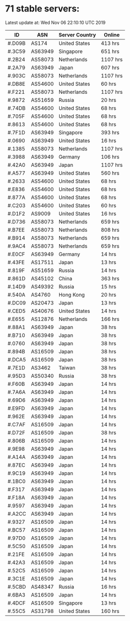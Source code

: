 # 71 stable servers:

Latest update at: Wed Nov 06 22:10:10 UTC 2019

| ID | ASN | Server Country | Online |
| -- | --- | -------------- | ------ |
| #.D09B | AS174 | United States | 413 hrs |
| #.3C59 | AS63949 | Singapore | 651 hrs |
| #.2B24 | AS58073 | Netherlands | 1107 hrs |
| #.2A79 | AS63949 | Japan | 607 hrs |
| #.903C | AS58073 | Netherlands | 1107 hrs |
| #.DB8E | AS54600 | United States | 60 hrs |
| #.F221 | AS58073 | Netherlands | 1107 hrs |
| #.9872 | AS51659 | Russia | 20 hrs |
| #.74DB | AS54600 | United States | 68 hrs |
| #.705F | AS54600 | United States | 68 hrs |
| #.8613 | AS54600 | United States | 68 hrs |
| #.7F1D | AS63949 | Singapore | 393 hrs |
| #.0690 | AS63949 | United States | 16 hrs |
| #.1385 | AS58073 | Netherlands | 1107 hrs |
| #.3988 | AS63949 | Germany | 106 hrs |
| #.42A0 | AS63949 | Japan | 1107 hrs |
| #.A577 | AS63949 | United States | 560 hrs |
| #.2633 | AS54600 | United States | 68 hrs |
| #.E836 | AS54600 | United States | 68 hrs |
| #.877A | AS54600 | United States | 68 hrs |
| #.C203 | AS54600 | United States | 60 hrs |
| #.D1F2 | AS9009 | United States | 16 hrs |
| #.D736 | AS58073 | Netherlands | 659 hrs |
| #.B7EE | AS58073 | Netherlands | 808 hrs |
| #.B914 | AS58073 | Netherlands | 659 hrs |
| #.9AC4 | AS58073 | Netherlands | 659 hrs |
| #.E0CF | AS63949 | Germany | 14 hrs |
| #.43FE | AS17511 | Japan | 13 hrs |
| #.819F | AS51659 | Russia | 14 hrs |
| #.861D | AS45102 | China | 363 hrs |
| #.14D9 | AS49392 | Russia | 15 hrs |
| #.540A | AS4760 | Hong Kong | 20 hrs |
| #.DC09 | AS20473 | Japan | 13 hrs |
| #.CED5 | AS40676 | United States | 14 hrs |
| #.E655 | AS12876 | Netherlands | 166 hrs |
| #.88A1 | AS63949 | Japan | 38 hrs |
| #.B710 | AS63949 | Japan | 38 hrs |
| #.0760 | AS63949 | Japan | 38 hrs |
| #.894B | AS16509 | Japan | 38 hrs |
| #.DCA5 | AS16509 | Japan | 38 hrs |
| #.7E1D | AS3462 | Taiwan | 38 hrs |
| #.95D3 | AS50340 | Russia | 38 hrs |
| #.F60B | AS63949 | Japan | 14 hrs |
| #.7A6A | AS63949 | Japan | 14 hrs |
| #.69D6 | AS63949 | Japan | 14 hrs |
| #.E9FD | AS63949 | Japan | 14 hrs |
| #.962E | AS63949 | Japan | 14 hrs |
| #.C7AF | AS16509 | Japan | 14 hrs |
| #.D72F | AS16509 | Japan | 38 hrs |
| #.806B | AS16509 | Japan | 14 hrs |
| #.9E98 | AS63949 | Japan | 14 hrs |
| #.A14A | AS63949 | Japan | 14 hrs |
| #.87EC | AS63949 | Japan | 14 hrs |
| #.9C19 | AS63949 | Japan | 14 hrs |
| #.1BC0 | AS63949 | Japan | 14 hrs |
| #.F317 | AS63949 | Japan | 14 hrs |
| #.F18A | AS63949 | Japan | 14 hrs |
| #.9597 | AS63949 | Japan | 14 hrs |
| #.A2CC | AS63949 | Japan | 14 hrs |
| #.9327 | AS16509 | Japan | 14 hrs |
| #.BC57 | AS16509 | Japan | 14 hrs |
| #.97D0 | AS16509 | Japan | 14 hrs |
| #.5C50 | AS16509 | Japan | 14 hrs |
| #.21FE | AS16509 | Japan | 14 hrs |
| #.42A3 | AS16509 | Japan | 14 hrs |
| #.52C5 | AS16509 | Japan | 14 hrs |
| #.3C1E | AS16509 | Japan | 14 hrs |
| #.5CBD | AS48347 | Russia | 16 hrs |
| #.6BA3 | AS16509 | Japan | 14 hrs |
| #.4DCF | AS16509 | Singapore | 13 hrs |
| #.55C5 | AS31798 | United States | 160 hrs |

